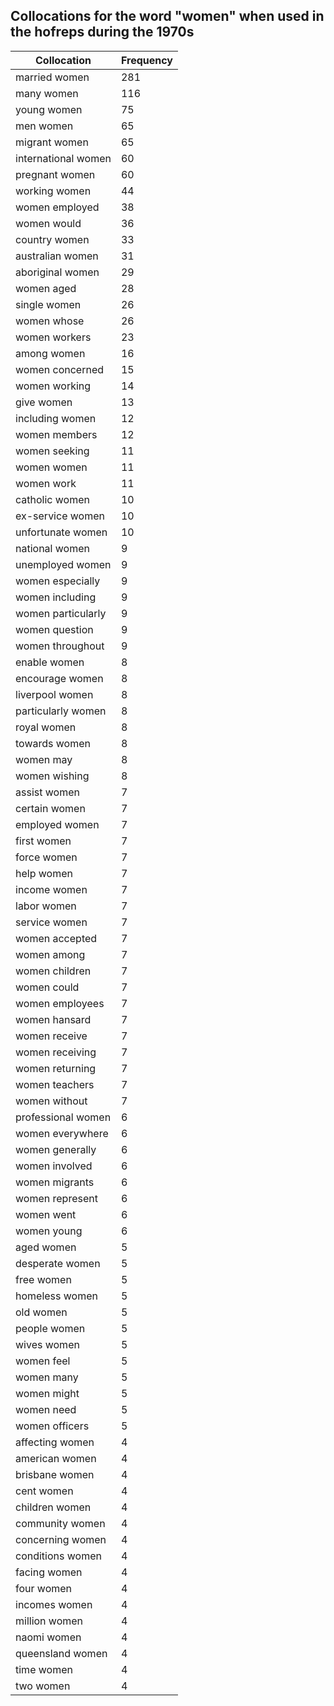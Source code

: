 ## Collocations for the word "women" when used in the hofreps during the 1970s

| Collocation | Frequency |
|--------------|----------------|
|married women|281|
|many women|116|
|young women|75|
|men women|65|
|migrant women|65|
|international women|60|
|pregnant women|60|
|working women|44|
|women employed|38|
|women would|36|
|country women|33|
|australian women|31|
|aboriginal women|29|
|women aged|28|
|single women|26|
|women whose|26|
|women workers|23|
|among women|16|
|women concerned|15|
|women working|14|
|give women|13|
|including women|12|
|women members|12|
|women seeking|11|
|women women|11|
|women work|11|
|catholic women|10|
|ex-service women|10|
|unfortunate women|10|
|national women|9|
|unemployed women|9|
|women especially|9|
|women including|9|
|women particularly|9|
|women question|9|
|women throughout|9|
|enable women|8|
|encourage women|8|
|liverpool women|8|
|particularly women|8|
|royal women|8|
|towards women|8|
|women may|8|
|women wishing|8|
|assist women|7|
|certain women|7|
|employed women|7|
|first women|7|
|force women|7|
|help women|7|
|income women|7|
|labor women|7|
|service women|7|
|women accepted|7|
|women among|7|
|women children|7|
|women could|7|
|women employees|7|
|women hansard|7|
|women receive|7|
|women receiving|7|
|women returning|7|
|women teachers|7|
|women without|7|
|professional women|6|
|women everywhere|6|
|women generally|6|
|women involved|6|
|women migrants|6|
|women represent|6|
|women went|6|
|women young|6|
|aged women|5|
|desperate women|5|
|free women|5|
|homeless women|5|
|old women|5|
|people women|5|
|wives women|5|
|women feel|5|
|women many|5|
|women might|5|
|women need|5|
|women officers|5|
|affecting women|4|
|american women|4|
|brisbane women|4|
|cent women|4|
|children women|4|
|community women|4|
|concerning women|4|
|conditions women|4|
|facing women|4|
|four women|4|
|incomes women|4|
|million women|4|
|naomi women|4|
|queensland women|4|
|time women|4|
|two women|4|

